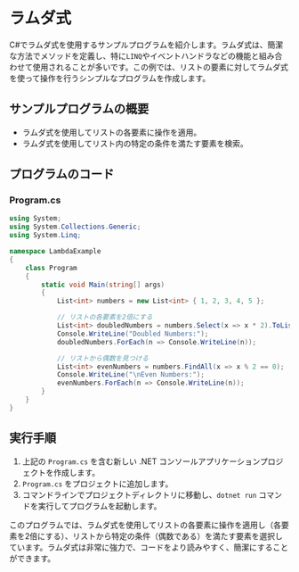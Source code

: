 # ラムダ式

C#でラムダ式を使用するサンプルプログラムを紹介します。ラムダ式は、簡潔な方法でメソッドを定義し、特に`LINQ`やイベントハンドラなどの機能と組み合わせて使用されることが多いです。この例では、リストの要素に対してラムダ式を使って操作を行うシンプルなプログラムを作成します。

## サンプルプログラムの概要
- ラムダ式を使用してリストの各要素に操作を適用。
-  ラムダ式を使用してリスト内の特定の条件を満たす要素を検索。

## プログラムのコード
### Program.cs

```csharp
using System;
using System.Collections.Generic;
using System.Linq;

namespace LambdaExample
{
	class Program
	{
		static void Main(string[] args)
		{
			List<int> numbers = new List<int> { 1, 2, 3, 4, 5 };

			// リストの各要素を2倍にする
			List<int> doubledNumbers = numbers.Select(x => x * 2).ToList();
			Console.WriteLine("Doubled Numbers:");
			doubledNumbers.ForEach(n => Console.WriteLine(n));

			// リストから偶数を見つける
			List<int> evenNumbers = numbers.FindAll(x => x % 2 == 0);
			Console.WriteLine("\nEven Numbers:");
			evenNumbers.ForEach(n => Console.WriteLine(n));
		}
	}
}
```

## 実行手順
1. 上記の `Program.cs` を含む新しい .NET コンソールアプリケーションプロジェクトを作成します。
2. `Program.cs` をプロジェクトに追加します。
3. コマンドラインでプロジェクトディレクトリに移動し、`dotnet run` コマンドを実行してプログラムを起動します。

このプログラムでは、ラムダ式を使用してリストの各要素に操作を適用し（各要素を2倍にする）、リストから特定の条件（偶数である）を満たす要素を選択しています。ラムダ式は非常に強力で、コードをより読みやすく、簡潔にすることができます。

